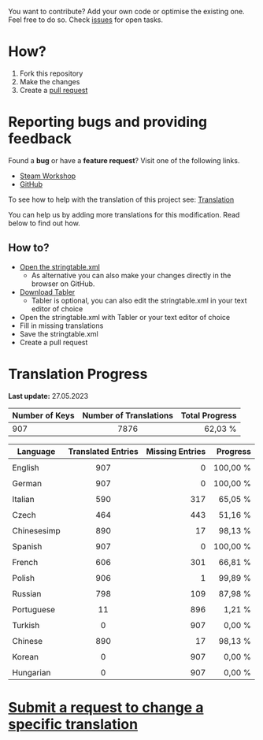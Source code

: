 You want to contribute? Add your own code or optimise the existing one. Feel free to do so.
Check [issues](https://github.com/RevoArma3/3den-Enhanced/issues) for open tasks.

# How?
1. Fork this repository
2. Make the changes
3. Create a [pull request](https://github.com/RevoArma3/3den-Enhanced/pulls)

# Reporting bugs and providing feedback
Found a **bug** or have a **feature request**? Visit one of the following links.

* [Steam Workshop](https://steamcommunity.com/sharedfiles/filedetails/?id=623475643)
* [GitHub](https://github.com/RevoArma3/3den-Enhanced/issue)

To see how to help with the translation of this project see: [Translation](https://github.com/R3voA3/3den-Enhanced/wiki/Translation)

You can help us by adding more translations for this modification. Read below to find out how.

## How to?
* [Open the stringtable.xml](https://github.com/R3voA3/3den-Enhanced/blob/master/3denEnhanced/stringtable.xml)
  * As alternative you can also make your changes directly in the browser on GitHub. 
* [Download Tabler](https://github.com/bux/tabler/releases)
  * Tabler is optional, you can also edit the stringtable.xml in your text editor of choice
* Open the stringtable.xml with Tabler or your text editor of choice
* Fill in missing translations
* Save the stringtable.xml
* Create a pull request


# Translation Progress
**Last update:** 27.05.2023

| Number of Keys | Number of Translations | Total Progress |
|----------|:-----------------:|--------:|
907 | 7876 | 62,03 % |

| Language | Translated Entries | Missing Entries | Progress |
|----------|:-----------------:|--------:|--------:|
| | | |
| English | 907 | 0 | 100,00 %
| | | |
| German | 907 | 0 | 100,00 %
| | | |
| Italian | 590 | 317 | 65,05 %
| | | |
| Czech | 464 | 443 | 51,16 %
| | | |
| Chinesesimp | 890 | 17 | 98,13 %
| | | |
| Spanish | 907 | 0 | 100,00 %
| | | |
| French | 606 | 301 | 66,81 %
| | | |
| Polish | 906 | 1 | 99,89 %
| | | |
| Russian | 798 | 109 | 87,98 %
| | | |
| Portuguese | 11 | 896 | 1,21 %
| | | |
| Turkish | 0 | 907 | 0,00 %
| | | |
| Chinese | 890 | 17 | 98,13 %
| | | |
| Korean | 0 | 907 | 0,00 %
| | | |
| Hungarian | 0 | 907 | 0,00 %

# [Submit a request to change a specific translation](https://github.com/R3voA3/3den-Enhanced/issues/new?assignees=&labels=translation&template=translation_correction.yml)
